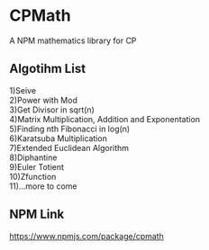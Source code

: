 # CPMath
A NPM mathematics library for CP

## Algotihm List

1)Seive<br>
2)Power with Mod<br>
3)Get Divisor in sqrt(n)<br>
4)Matrix Multiplication, Addition and Exponentation<br>
5)Finding nth Fibonacci in log(n)<br>
6)Karatsuba Multiplication<br>
7)Extended Euclidean Algorithm<br>
8)Diphantine<br>
9)Euler Totient<br>
10)Zfunction<br>
11)...more to come<br>

## NPM Link
https://www.npmjs.com/package/cpmath
